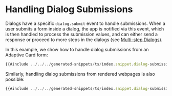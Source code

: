 # Handling Dialog Submissions

Dialogs have a specific `dialog.submit` event to handle submissions. When a user submits a form inside a dialog, the app is notified via this event, which is then handled to process the submission values, and can either send a response or proceed to more steps in the dialogs (see [Multi-step Dialogs](./handling-multi-step-forms.md)).

In this example, we show how to handle dialog submissions from an Adaptive Card form:

<!-- langtabs-start -->
```typescript
{{#include ../../../generated-snippets/ts/index.snippet.dialog-submission.ts }}
```
<!-- langtabs-end -->

Similarly, handling dialog submissions from rendered webpages is also possible:

<!-- langtabs-start -->
```typescript
{{#include ../../../generated-snippets/ts/index.snippet.dialog-submission-webpage.ts }}
```
<!-- langtabs-end -->
